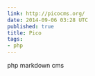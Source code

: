 ```yaml
---
link: http://picocms.org/
date: 2014-09-06 03:28 UTC
published: true
title: Pico
tags:
- php
---
```


php markdown cms
